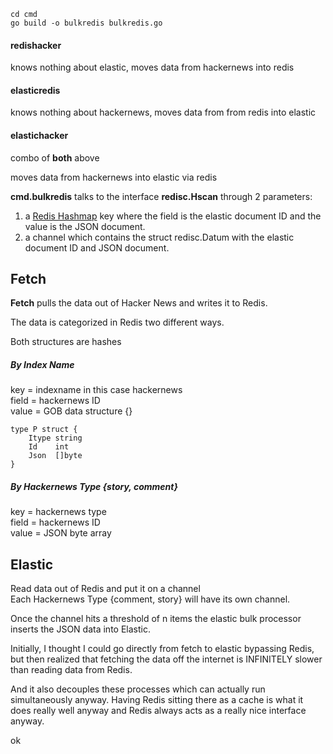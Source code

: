 
```
cd cmd
go build -o bulkredis bulkredis.go
```

#### redishacker

knows nothing about elastic, moves data from hackernews into redis

#### elasticredis

knows nothing about hackernews, moves data from from redis into elastic

#### elastichacker

combo of **both** above

moves data from hackernews into elastic via redis

**cmd.bulkredis** talks to the interface **redisc.Hscan** through 2 parameters:

1. a [Redis Hashmap](https://redis.io/commands#hash) key where the field is the elastic document ID and the value is the JSON document.
2. a channel which contains the struct redisc.Datum with the elastic document ID and JSON document.



## Fetch

**Fetch** pulls the data out of Hacker News and writes it to Redis.

The data is categorized in Redis two different ways.

Both structures are hashes

##### By Index Name

key = indexname in this case hackernews  
field = hackernews ID   
value = GOB data structure {}   

```
type P struct {
	Itype string
	Id    int
	Json  []byte
}
```

##### By Hackernews Type {story, comment}

key = hackernews type  
field = hackernews ID  
value = JSON byte array  

## Elastic

Read data out of Redis and put it on a channel   
Each Hackernews Type {comment, story} will have its own channel.

Once the channel hits a threshold of n items the elastic bulk
processor inserts the JSON data into Elastic.

Initially, I thought I could go directly from fetch to elastic
bypassing Redis, but then realized that fetching the data off
the internet is INFINITELY slower than reading data from Redis.

And it also decouples these processes which can actually run
simultaneously anyway.  Having Redis sitting there as a cache
is what it does really well anyway and Redis always acts as
a really nice interface anyway.

ok
